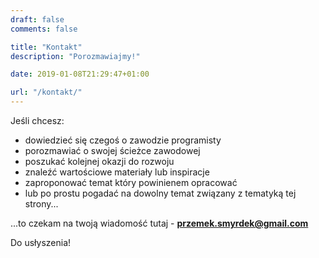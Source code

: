 ```yaml
---
draft: false
comments: false

title: "Kontakt"
description: "Porozmawiajmy!"

date: 2019-01-08T21:29:47+01:00

url: "/kontakt/"
---
```


Jeśli chcesz:

* dowiedzieć się czegoś o zawodzie programisty
* porozmawiać o swojej ścieżce zawodowej
* poszukać kolejnej okazji do rozwoju
* znaleźć wartościowe materiały lub inspiracje
* zaproponować temat który powinienem opracować
* lub po prostu pogadać na dowolny temat związany z tematyką tej strony...

...to czekam na twoją wiadomość tutaj - **przemek.smyrdek@gmail.com**

Do usłyszenia!